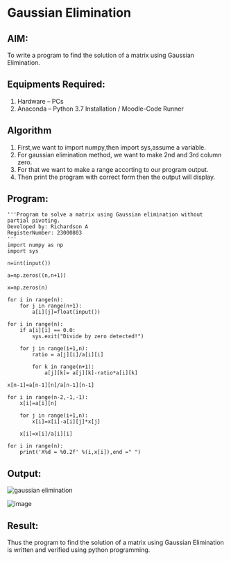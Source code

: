 # Gaussian Elimination

## AIM:
To write a program to find the solution of a matrix using Gaussian Elimination.

## Equipments Required:
1. Hardware – PCs
2. Anaconda – Python 3.7 Installation / Moodle-Code Runner

## Algorithm
1. First,we want to import numpy,then import sys,assume a variable.
2. For gaussian elimination method, we want to make 2nd and 3rd column zero.
3. For that we want to make a range accorting to our program output.
4. Then print the program with correct form then the output will display.

## Program:
```
'''Program to solve a matrix using Gaussian elimination without partial pivoting.
Developed by: Richardson A
RegisterNumber: 23000803
'''
import numpy as np
import sys

n=int(input())

a=np.zeros((n,n+1))

x=np.zeros(n)

for i in range(n):
    for j in range(n+1):
        a[i][j]=float(input())
        
for i in range(n):
    if a[i][i] == 0.0:
        sys.exit("Divide by zero detected!")
    
    for j in range(i+1,n):
        ratio = a[j][i]/a[i][i]
        
        for k in range(n+1):
            a[j][k]= a[j][k]-ratio*a[i][k]
            
x[n-1]=a[n-1][n]/a[n-1][n-1]

for i in range(n-2,-1,-1):
    x[i]=a[i][n]
    
    for j in range(i+1,n):
        x[i]=x[i]-a[i][j]*x[j]
    
    x[i]=x[i]/a[i][i]
     
for i in range(n):
    print('X%d = %0.2f' %(i,x[i]),end =" ")

```

## Output:
![gaussian elimination]()

![image](https://github.com/Richard01072002/Gaussian/assets/141472248/b8b36495-ce51-4763-8bb1-918a17e13373)


## Result:
Thus the program to find the solution of a matrix using Gaussian Elimination is written and verified using python programming.

